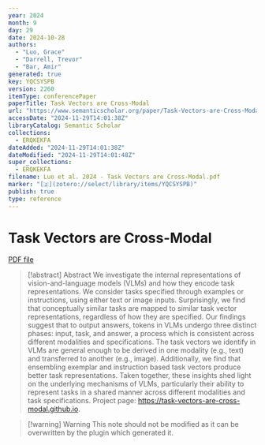 ```yaml
---
year: 2024
month: 9
day: 29
date: 2024-10-28
authors:
  - "Luo, Grace"
  - "Darrell, Trevor"
  - "Bar, Amir"
generated: true
key: YQCSYSPB
version: 2260
itemType: conferencePaper
paperTitle: Task Vectors are Cross-Modal
url: "https://www.semanticscholar.org/paper/Task-Vectors-are-Cross-Modal-Luo-Darrell/72c42df94fee54f10166c21ebe7a52b43893fed5"
accessDate: "2024-11-29T14:01:38Z"
libraryCatalog: Semantic Scholar
collections:
  - ERQKEKFA
dateAdded: "2024-11-29T14:01:38Z"
dateModified: "2024-11-29T14:01:48Z"
super_collections:
  - ERQKEKFA
filename: Luo et al. 2024 - Task Vectors are Cross-Modal.pdf
marker: "[🇿](zotero://select/library/items/YQCSYSPB)"
publish: true
type: reference
---
```

# Task Vectors are Cross-Modal

[PDF file](/Papers/PDFs/Luo%20et%20al.%202024%20-%20Task%20Vectors%20are%20Cross-Modal.pdf)

> [!abstract] Abstract
> We investigate the internal representations of vision-and-language models (VLMs) and how they encode task representations. We consider tasks specified through examples or instructions, using either text or image inputs. Surprisingly, we find that conceptually similar tasks are mapped to similar task vector representations, regardless of how they are specified. Our findings suggest that to output answers, tokens in VLMs undergo three distinct phases: input, task, and answer, a process which is consistent across different modalities and specifications. The task vectors we identify in VLMs are general enough to be derived in one modality (e.g., text) and transferred to another (e.g., image). Additionally, we find that ensembling exemplar and instruction based task vectors produce better task representations. Taken together, these insights shed light on the underlying mechanisms of VLMs, particularly their ability to represent tasks in a shared manner across different modalities and task specifications. Project page: https://task-vectors-are-cross-modal.github.io.

>[!warning] Warning
> This note should not be modified as it can be overwritten by the plugin which generated it.

